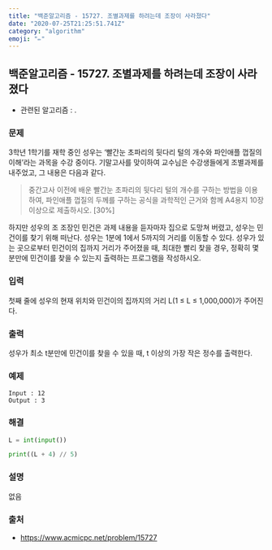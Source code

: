 ```yaml
---
title: "백준알고리즘 - 15727. 조별과제를 하려는데 조장이 사라졌다"
date: "2020-07-25T21:25:51.741Z"
category: "algorithm"
emoji: "✏️"
---
```


## 백준알고리즘 - 15727. 조별과제를 하려는데 조장이 사라졌다

- 관련된 알고리즘 : .

### 문제

3학년 1학기를 재학 중인 성우는 ‘빨간눈 초파리의 뒷다리 털의 개수와 파인애플 껍질의 이해’라는 과목을 수강 중이다. 기말고사를 맞이하여 교수님은 수강생들에게 조별과제를 내주었고, 그 내용은 다음과 같다.

> 중간고사 이전에 배운 빨간눈 초파리의 뒷다리 털의 개수를 구하는 방법을 이용하여, 파인애플 껍질의 두께를 구하는 공식을 과학적인 근거와 함께 A4용지 10장 이상으로 제출하시오. [30%]

하지만 성우의 조 조장인 민건은 과제 내용을 듣자마자 집으로 도망쳐 버렸고, 성우는 민건이를 찾기 위해 떠난다. 성우는 1분에 1에서 5까지의 거리를 이동할 수 있다. 성우가 있는 곳으로부터 민건이의 집까지 거리가 주어졌을 때, 최대한 빨리 찾을 경우, 정확히 몇 분만에 민건이를 찾을 수 있는지 출력하는 프로그램을 작성하시오.

### 입력

첫째 줄에 성우의 현재 위치와 민건이의 집까지의 거리 L(1 ≤ L ≤ 1,000,000)가 주어진다.

### 출력

성우가 최소 t분만에 민건이를 찾을 수 있을 때, t 이상의 가장 작은 정수를 출력한다.

### 예제

```
Input : 12
Output : 3
```

### 해결

```python
L = int(input())

print((L + 4) // 5)
```

### 설명

없음

### 출처

- https://www.acmicpc.net/problem/15727
